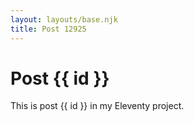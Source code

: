 ```yaml
---
layout: layouts/base.njk
title: Post 12925
---
```


# Post {{ id }}

This is post {{ id }} in my Eleventy project.

